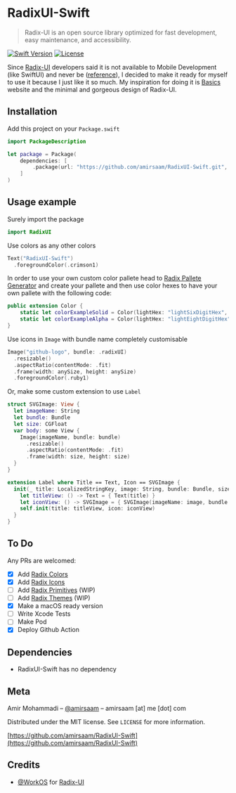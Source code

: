 # RadixUI-Swift
> Radix-UI is an open source library optimized for fast development, easy maintenance, and accessibility.

[![Swift Version][swift-image]][swift-url]
[![License][license-image]][license-url]

Since [Radix-UI](https://www.radix-ui.com) developers said it is not available to Mobile Development (like SwiftUI) and never be ([reference](https://github.com/radix-ui/themes/issues/522)), I decided to make it ready for myself to use it because I just like it so much.
My inspiration for doing it is [Basics](https://swiftuibasics.com) website and the minimal and gorgeous design of Radix-UI.

## Installation

Add this project on your `Package.swift`

```swift
import PackageDescription

let package = Package(
    dependencies: [
        .package(url: "https://github.com/amirsaam/RadixUI-Swift.git", from: "0.8.00"),
    ]
)
```

## Usage example


Surely import the package
```swift
import RadixUI
```

Use colors as any other colors
```swift
Text("RadixUI-Swift")
  .foregroundColor(.crimson1)
```

In order to use your own custom color pallete head to [Radix Pallete Generator](https://www.radix-ui.com/colors/custom) and create your pallete and then use color hexes to have your own pallete with the following code:
```swift
public extension Color {
    static let colorExampleSolid = Color(lightHex: "lightSixDigitHex", darkHex: "darkSixDigitHex")
    static let colorExampleAlpha = Color(lightHex: "lightEightDigitHex", darkHex: "darkEightDigitHex")
}
```

Use icons in `Image` with bundle name completely customisable
```swift
Image("github-logo", bundle: .radixUI)
  .resizable()
  .aspectRatio(contentMode: .fit)
  .frame(width: anySize, height: anySize)
  .foregroundColor(.ruby1)
```
Or, make some custom extension to use `Label`
```swift
struct SVGImage: View {
  let imageName: String
  let bundle: Bundle
  let size: CGFloat
  var body: some View {
    Image(imageName, bundle: bundle)
      .resizable()
      .aspectRatio(contentMode: .fit)
      .frame(width: size, height: size)
  }
}

extension Label where Title == Text, Icon == SVGImage {
  init(_ title: LocalizedStringKey, image: String, bundle: Bundle, size: CGFloat) {
    let titleView: () -> Text = { Text(title) }
    let iconView: () -> SVGImage = { SVGImage(imageName: image, bundle: bundle, size: size) }
    self.init(title: titleView, icon: iconView)
  }
}
```

## To Do

Any PRs are welcomed:
- [x] Add [Radix Colors](https://github.com/radix-ui/colors)
- [x] Add [Radix Icons](https://github.com/radix-ui/icons)
- [ ] Add [Radix Primitives](https://github.com/radix-ui/primitives) (WIP)
- [ ] Add [Radix Themes](https://github.com/radix-ui/themes) (WIP)
- [x] Make a macOS ready version
- [ ] Write Xcode Tests
- [ ] Make Pod
- [x] Deploy Github Action

## Dependencies 

- RadixUI-Swift has no dependency

## Meta

Amir Mohammadi – [@amirsaam](https://twitter.com/amirsaam) – amirsaam [at] me [dot] com

Distributed under the MIT license. See ``LICENSE`` for more information.

[https://github.com/amirsaam/RadixUI-Swift](https://github.com/amirsaam/RadixUI-Swift)

## Credits

- [@WorkOS](https://github.com/workos) for [Radix-UI](https://github.com/radix-ui)

[swift-image]:https://img.shields.io/badge/swift-5.4-orange.svg
[swift-url]: https://swift.org/
[license-image]: https://img.shields.io/badge/License-MIT-blue.svg
[license-url]: LICENSE
